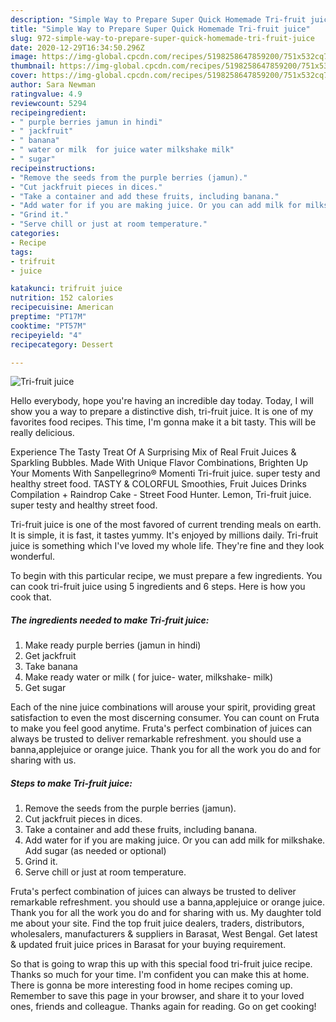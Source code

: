 ```yaml
---
description: "Simple Way to Prepare Super Quick Homemade Tri-fruit juice"
title: "Simple Way to Prepare Super Quick Homemade Tri-fruit juice"
slug: 972-simple-way-to-prepare-super-quick-homemade-tri-fruit-juice
date: 2020-12-29T16:34:50.296Z
image: https://img-global.cpcdn.com/recipes/5198258647859200/751x532cq70/tri-fruit-juice-recipe-main-photo.jpg
thumbnail: https://img-global.cpcdn.com/recipes/5198258647859200/751x532cq70/tri-fruit-juice-recipe-main-photo.jpg
cover: https://img-global.cpcdn.com/recipes/5198258647859200/751x532cq70/tri-fruit-juice-recipe-main-photo.jpg
author: Sara Newman
ratingvalue: 4.9
reviewcount: 5294
recipeingredient:
- " purple berries jamun in hindi"
- " jackfruit"
- " banana"
- " water or milk  for juice water milkshake milk"
- " sugar"
recipeinstructions:
- "Remove the seeds from the purple berries (jamun)."
- "Cut jackfruit pieces in dices."
- "Take a container and add these fruits, including banana."
- "Add water for if you are making juice. Or you can add milk for milkshake. Add sugar (as needed or optional)"
- "Grind it."
- "Serve chill or just at room temperature."
categories:
- Recipe
tags:
- trifruit
- juice

katakunci: trifruit juice 
nutrition: 152 calories
recipecuisine: American
preptime: "PT17M"
cooktime: "PT57M"
recipeyield: "4"
recipecategory: Dessert

---
```



![Tri-fruit juice](https://img-global.cpcdn.com/recipes/5198258647859200/751x532cq70/tri-fruit-juice-recipe-main-photo.jpg)

Hello everybody, hope you're having an incredible day today. Today, I will show you a way to prepare a distinctive dish, tri-fruit juice. It is one of my favorites food recipes. This time, I'm gonna make it a bit tasty. This will be really delicious.

Experience The Tasty Treat Of A Surprising Mix of Real Fruit Juices &amp; Sparkling Bubbles. Made With Unique Flavor Combinations, Brighten Up Your Moments With Sanpellegrino® Momenti Tri-fruit juice. super testy and healthy street food. TASTY &amp; COLORFUL Smoothies, Fruit Juices Drinks Compilation + Raindrop Cake - Street Food Hunter. Lemon, Tri-fruit juice. super testy and healthy street food.

Tri-fruit juice is one of the most favored of current trending meals on earth. It is simple, it is fast, it tastes yummy. It's enjoyed by millions daily. Tri-fruit juice is something which I've loved my whole life. They're fine and they look wonderful.


To begin with this particular recipe, we must prepare a few ingredients. You can cook tri-fruit juice using 5 ingredients and 6 steps. Here is how you cook that.

<!--inarticleads1-->

##### The ingredients needed to make Tri-fruit juice:

1. Make ready  purple berries (jamun in hindi)
1. Get  jackfruit
1. Take  banana
1. Make ready  water or milk ( for juice- water, milkshake- milk)
1. Get  sugar


Each of the nine juice combinations will arouse your spirit, providing great satisfaction to even the most discerning consumer. You can count on Fruta to make you feel good anytime. Fruta&#39;s perfect combination of juices can always be trusted to deliver remarkable refreshment. you should use a banna,applejuice or orange juice. Thank you for all the work you do and for sharing with us. 

<!--inarticleads2-->

##### Steps to make Tri-fruit juice:

1. Remove the seeds from the purple berries (jamun).
1. Cut jackfruit pieces in dices.
1. Take a container and add these fruits, including banana.
1. Add water for if you are making juice. Or you can add milk for milkshake. Add sugar (as needed or optional)
1. Grind it.
1. Serve chill or just at room temperature.


Fruta&#39;s perfect combination of juices can always be trusted to deliver remarkable refreshment. you should use a banna,applejuice or orange juice. Thank you for all the work you do and for sharing with us. My daughter told me about your site. Find the top fruit juice dealers, traders, distributors, wholesalers, manufacturers &amp; suppliers in Barasat, West Bengal. Get latest &amp; updated fruit juice prices in Barasat for your buying requirement. 

So that is going to wrap this up with this special food tri-fruit juice recipe. Thanks so much for your time. I'm confident you can make this at home. There is gonna be more interesting food in home recipes coming up. Remember to save this page in your browser, and share it to your loved ones, friends and colleague. Thanks again for reading. Go on get cooking!
